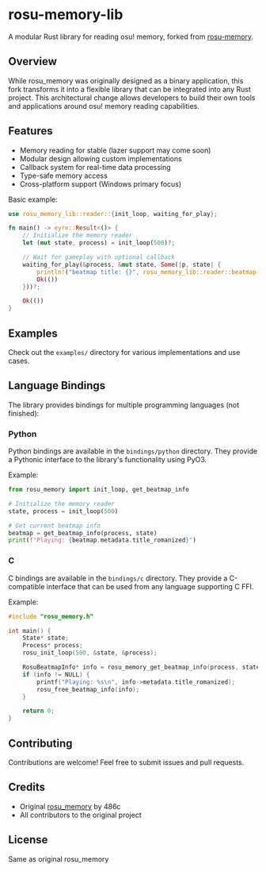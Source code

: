# rosu-memory-lib

A modular Rust library for reading osu! memory, forked from [rosu-memory](https://github.com/486c/rosu-memory).

## Overview

While rosu_memory was originally designed as a binary application, this fork transforms it into a flexible library that can be integrated into any Rust project. This architectural change allows developers to build their own tools and applications around osu! memory reading capabilities.

## Features

- Memory reading for stable (lazer support may come soon)
- Modular design allowing custom implementations
- Callback system for real-time data processing
- Type-safe memory access
- Cross-platform support (Windows primary focus)


Basic example:
```rust
use rosu_memory_lib::reader::{init_loop, waiting_for_play};

fn main() -> eyre::Result<()> {
    // Initialize the memory reader
    let (mut state, process) = init_loop(500)?;

    // Wait for gameplay with optional callback
    waiting_for_play(&process, &mut state, Some(|p, state| {
        println!("beatmap title: {}", rosu_memory_lib::reader::beatmap::stable::get_title(p,state))
        Ok(())
    }))?;

    Ok(())
}
```

## Examples

Check out the `examples/` directory for various implementations and use cases.

## Language Bindings

The library provides bindings for multiple programming languages (not finished):

### Python
Python bindings are available in the `bindings/python` directory. They provide a Pythonic interface to the library's functionality using PyO3.

Example:
```python
from rosu_memory import init_loop, get_beatmap_info

# Initialize the memory reader
state, process = init_loop(500)

# Get current beatmap info
beatmap = get_beatmap_info(process, state)
print(f"Playing: {beatmap.metadata.title_romanized}")
```

### C
C bindings are available in the `bindings/c` directory. They provide a C-compatible interface that can be used from any language supporting C FFI.

Example:
```c
#include "rosu_memory.h"

int main() {
    State* state;
    Process* process;
    rosu_init_loop(500, &state, &process);

    RosuBeatmapInfo* info = rosu_memory_get_beatmap_info(process, state);
    if (info != NULL) {
        printf("Playing: %s\n", info->metadata.title_romanized);
        rosu_free_beatmap_info(info);
    }

    return 0;
}
```

## Contributing

Contributions are welcome! Feel free to submit issues and pull requests.

## Credits

- Original [rosu_memory](https://github.com/486c/rosu-memory) by 486c
- All contributors to the original project

## License

Same as original rosu_memory
